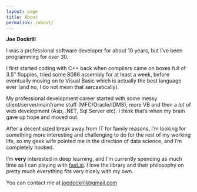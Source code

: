 ```yaml
---
layout: page
title: About
permalink: /about/
---
```


**Joe Dockrill**

I was a professional software developer for about 10 years, but I’ve been programming for over 30.

I first started coding with C++ back when compilers came on boxes full of 3.5″ floppies, tried some 8086 assembly for at least a week, before eventually moving on to Visual Basic which is actually the best language ever (and no, I do not mean that sarcastically).

My professional development career started with some messy client/server/mainframe stuff (MFC/Oracle/IDMS), more VB and then a *lot* of web development (Asp, .NET, Sql Server etc). I think that’s when my brain gave up hope and moved out.

After a decent sized break away from IT for family reasons, I’m looking for something more interesting and challenging to do for the rest of my working life, so my geek wife pointed me in the direction of data science, and I’m completely hooked.

I’m **very** interested in deep learning, and I’m currently spending as much time as I can playing with [fast.ai](http://fast.ai). I love the library and their philosophy on pretty much everything fits very nicely with my own.

You can contact me at <joedockrill@gmail.com>
